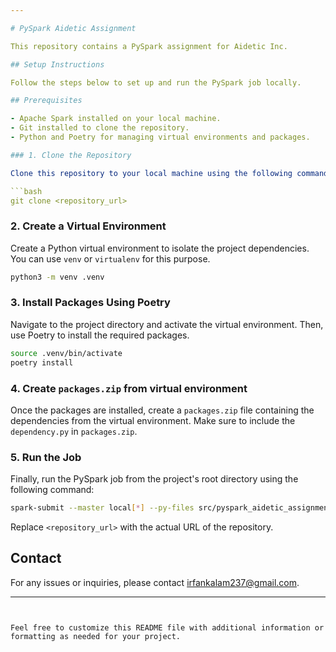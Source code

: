 ```yaml
---

# PySpark Aidetic Assignment

This repository contains a PySpark assignment for Aidetic Inc.

## Setup Instructions

Follow the steps below to set up and run the PySpark job locally.

## Prerequisites

- Apache Spark installed on your local machine.
- Git installed to clone the repository.
- Python and Poetry for managing virtual environments and packages.

### 1. Clone the Repository

Clone this repository to your local machine using the following command:

```bash
git clone <repository_url>
```

### 2. Create a Virtual Environment

Create a Python virtual environment to isolate the project dependencies. You can use `venv` or `virtualenv` for this purpose.

```bash
python3 -m venv .venv
```

### 3. Install Packages Using Poetry

Navigate to the project directory and activate the virtual environment. Then, use Poetry to install the required packages.

```bash
source .venv/bin/activate
poetry install
```

### 4. Create `packages.zip` from virtual environment

Once the packages are installed, create a `packages.zip` file containing the dependencies from the virtual environment.
Make sure to include the `dependency.py` in `packages.zip`.

### 5. Run the Job

Finally, run the PySpark job from the project's root directory using the following command:

```bash
spark-submit --master local[*] --py-files src/pyspark_aidetic_assignment/packages.zip src/pyspark_aidetic_assignment/job.py
```

Replace `<repository_url>` with the actual URL of the repository.

## Contact

For any issues or inquiries, please contact [irfankalam237@gmail.com](mailto:author_email).

---
```


Feel free to customize this README file with additional information or formatting as needed for your project.